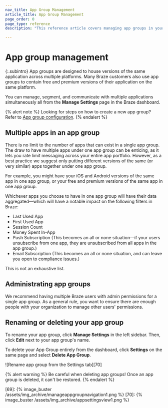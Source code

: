 ```yaml
---
nav_title: App Group Management
article_title: App Group Management
page_order: 0
page_type: reference
description: "This reference article covers managing app groups in your Braze dashboard. Here you can find information on the draws of multiple app groups, how to delete your app group, and more."

---
```


# App group management

{:.subintro}
App groups are designed to house versions of the same application across multiple platforms. Many Braze customers also use app groups to contain free and premium versions of their application on the same platform.

You can manage, segment, and communicate with multiple applications simultaneously all from the **Manage Settings** page in the Braze dashboard.

{% alert note %}
Looking for steps on how to create a new app group? Refer to [App group configuration]({{site.baseurl}}/developer_guide/platform_wide/app_group_configuration/).
{% endalert %}

## Multiple apps in an app group

There is no limit to the number of apps that can exist in a single app group. The draw to have multiple apps under one app group can be enticing, as it lets you rate limit messaging across your entire app portfolio. However, as a best practice we suggest only putting different versions of the same (or very similar) apps together under one app group.

For example, you might have your iOS and Android versions of the same app in one app group, or your free and premium versions of the same app in one app group.

Whichever apps you choose to have in one app group will have their data aggregated—which will have a notable impact on the following filters in Braze:

- Last Used App
- First Used App
- Session Count
- Money Spent In-App
- Push Subscription (This becomes an all or none situation—if your users unsubscribe from one app, they are unsubscribed from all apps in the app group.)
- Email Subscription (This becomes an all or none situation, and can leave you open to compliance issues.)

This is not an exhaustive list.

## Administrating app groups

We recommend having multiple Braze users with admin permissions for a single app group. As a general rule, you want to ensure there are enough people with your organization to manage other users' permissions.

## Renaming or deleting your app group

To rename your app group, click **Manage Settings** in the left sidebar. Then, click <span style="font-size: 14px;margin-bottom: .5rem;height: 16px;width: 16px;" class="fas fa-pencil-alt" ></span>**Edit** next to your app group's name.

To delete your App Group entirely from the dashboard, click <span style="font-size: 14px;margin-bottom: .5rem;height: 16px;width: 16px;" class="fas fa-cog" ></span>**Settings** on the same page and select **Delete App Group**.

![Rename app group from the Settings tab][70]

{% alert warning %}
Be careful when deleting app groups! Once an app group is deleted, it can't be restored.
{% endalert %}

[69]: {% image_buster /assets/img_archive/manageappgroupnavigation1.png %}
[70]: {% image_buster /assets/img_archive/appsettingsview1.png %}
